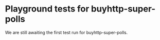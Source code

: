 # Playground tests for buyhttp-super-polls
We are still awaiting the first test run for buyhttp-super-polls.
